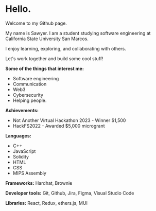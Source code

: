 # Hello. 

Welcome to my Github page.

My name is Sawyer. I am a student studying software engineering at California State University San Marcos.

I enjoy learning, exploring, and collaborating with others.

Let's work together and build some cool stuff!


**Some of the things that interest me:**
+ Software engineering
+ Communication
+ Web3
+ Cybersecurity
+ Helping people. 



**Achievements:**
+ Not Another Virtual Hackathon 2023 - Winner $1,500
+ HackFS2022 - Awarded $5,000 microgrant

**Languages:**
+ C++
+ JavaScript
+ Solidity
+ HTML
+ CSS
+ MIPS Assembly

**Frameworks:**
Hardhat, Brownie

**Developer tools:**
Git, Github, Jira, Figma, Visual Studio Code

**Libraries:**
React, Redux, ethers.js, MUI
